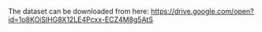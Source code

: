 The dataset can be downloaded from here:
https://drive.google.com/open?id=1o8KOiSlHG8X12LE4Pcxx-ECZ4M8g5AtS
